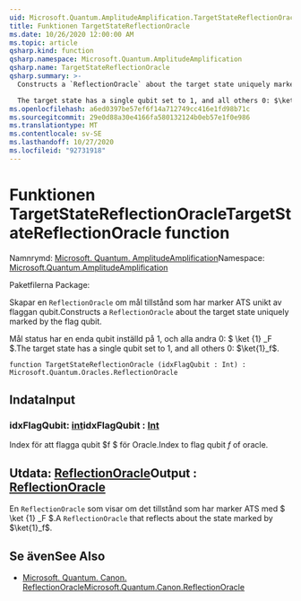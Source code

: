 ```yaml
---
uid: Microsoft.Quantum.AmplitudeAmplification.TargetStateReflectionOracle
title: Funktionen TargetStateReflectionOracle
ms.date: 10/26/2020 12:00:00 AM
ms.topic: article
qsharp.kind: function
qsharp.namespace: Microsoft.Quantum.AmplitudeAmplification
qsharp.name: TargetStateReflectionOracle
qsharp.summary: >-
  Constructs a `ReflectionOracle` about the target state uniquely marked by the flag qubit.

  The target state has a single qubit set to 1, and all others 0: $\ket{1}_f$.
ms.openlocfilehash: a6ed0397be57ef6f14a712749cc416e1fd98b71c
ms.sourcegitcommit: 29e0d88a30e4166fa580132124b0eb57e1f0e986
ms.translationtype: MT
ms.contentlocale: sv-SE
ms.lasthandoff: 10/27/2020
ms.locfileid: "92731918"
---
```

# <a name="targetstatereflectionoracle-function"></a><span data-ttu-id="3bae7-102">Funktionen TargetStateReflectionOracle</span><span class="sxs-lookup"><span data-stu-id="3bae7-102">TargetStateReflectionOracle function</span></span>

<span data-ttu-id="3bae7-103">Namnrymd: [Microsoft. Quantum. AmplitudeAmplification](xref:Microsoft.Quantum.AmplitudeAmplification)</span><span class="sxs-lookup"><span data-stu-id="3bae7-103">Namespace: [Microsoft.Quantum.AmplitudeAmplification](xref:Microsoft.Quantum.AmplitudeAmplification)</span></span>

<span data-ttu-id="3bae7-104">Paketfilerna [](https://nuget.org/packages/)</span><span class="sxs-lookup"><span data-stu-id="3bae7-104">Package: [](https://nuget.org/packages/)</span></span>


<span data-ttu-id="3bae7-105">Skapar en `ReflectionOracle` om mål tillstånd som har marker ATS unikt av flaggan qubit.</span><span class="sxs-lookup"><span data-stu-id="3bae7-105">Constructs a `ReflectionOracle` about the target state uniquely marked by the flag qubit.</span></span>

<span data-ttu-id="3bae7-106">Mål status har en enda qubit inställd på 1, och alla andra 0: $ \ket {1} _F $.</span><span class="sxs-lookup"><span data-stu-id="3bae7-106">The target state has a single qubit set to 1, and all others 0: $\ket{1}_f$.</span></span>

```qsharp
function TargetStateReflectionOracle (idxFlagQubit : Int) : Microsoft.Quantum.Oracles.ReflectionOracle
```


## <a name="input"></a><span data-ttu-id="3bae7-107">Indata</span><span class="sxs-lookup"><span data-stu-id="3bae7-107">Input</span></span>

### <a name="idxflagqubit--int"></a><span data-ttu-id="3bae7-108">idxFlagQubit: [int](xref:microsoft.quantum.lang-ref.int)</span><span class="sxs-lookup"><span data-stu-id="3bae7-108">idxFlagQubit : [Int](xref:microsoft.quantum.lang-ref.int)</span></span>

<span data-ttu-id="3bae7-109">Index för att flagga qubit $f $ för Oracle.</span><span class="sxs-lookup"><span data-stu-id="3bae7-109">Index to flag qubit $f$ of oracle.</span></span>



## <a name="output--reflectionoracle"></a><span data-ttu-id="3bae7-110">Utdata: [ReflectionOracle](xref:Microsoft.Quantum.Oracles.ReflectionOracle)</span><span class="sxs-lookup"><span data-stu-id="3bae7-110">Output : [ReflectionOracle](xref:Microsoft.Quantum.Oracles.ReflectionOracle)</span></span>

<span data-ttu-id="3bae7-111">En `ReflectionOracle` som visar om det tillstånd som har marker ATS med $ \ket {1} _F $.</span><span class="sxs-lookup"><span data-stu-id="3bae7-111">A `ReflectionOracle` that reflects about the state marked by $\ket{1}_f$.</span></span>

## <a name="see-also"></a><span data-ttu-id="3bae7-112">Se även</span><span class="sxs-lookup"><span data-stu-id="3bae7-112">See Also</span></span>

- [<span data-ttu-id="3bae7-113">Microsoft. Quantum. Canon. ReflectionOracle</span><span class="sxs-lookup"><span data-stu-id="3bae7-113">Microsoft.Quantum.Canon.ReflectionOracle</span></span>](xref:Microsoft.Quantum.Canon.ReflectionOracle)